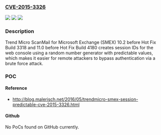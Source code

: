 ### [CVE-2015-3326](https://cve.mitre.org/cgi-bin/cvename.cgi?name=CVE-2015-3326)
![](https://img.shields.io/static/v1?label=Product&message=n%2Fa&color=blue)
![](https://img.shields.io/static/v1?label=Version&message=n%2Fa&color=blue)
![](https://img.shields.io/static/v1?label=Vulnerability&message=n%2Fa&color=brighgreen)

### Description

Trend Micro ScanMail for Microsoft Exchange (SMEX) 10.2 before Hot Fix Build 3318 and 11.0 before Hot Fix Build 4180 creates session IDs for the web console using a random number generator with predictable values, which makes it easier for remote attackers to bypass authentication via a brute force attack.

### POC

#### Reference
- http://blog.malerisch.net/2016/05/trendmicro-smex-session-predictable-cve-2015-3326.html

#### Github
No PoCs found on GitHub currently.

